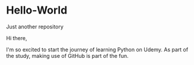 # Hello-World
Just another repository

Hi there,

I'm so excited to start the journey of learning Python on Udemy. As part of the study, making use of GitHub is part of the fun.
